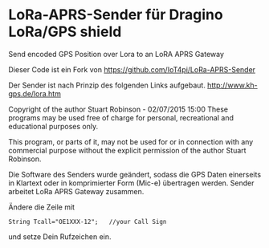 # LoRa-APRS-Sender für Dragino LoRa/GPS shield
Send encoded GPS Position over Lora to an LoRA APRS Gateway 

Dieser Code ist ein Fork von https://github.com/IoT4pi/LoRa-APRS-Sender

Der Sender ist nach Prinzip des folgenden Links aufgebaut. 
http://www.kh-gps.de/lora.htm

Copyright of the author Stuart Robinson - 02/07/2015 15:00
These programs may be used free of charge for personal, recreational and educational purposes only.

This program, or parts of it, may not be used for or in connection with any commercial purpose without
the explicit permission of the author Stuart Robinson.

Die Software des Senders wurde geändert, sodass die GPS Daten einerseits in Klartext oder in komprimierter Form (Mic-e) übertragen werden.
Sender arbeitet LoRa APRS Gateway zusammen. 

Ändere die Zeile mit 

`String Tcall="OE1XXX-12";   //your Call Sign`

und setze Dein Rufzeichen ein. 
